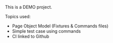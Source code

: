 This is a DEMO project.

Topics used: 

- Page Object Model (Fixtures & Commands files)
- Simple test case using commands
- CI linked to Github
